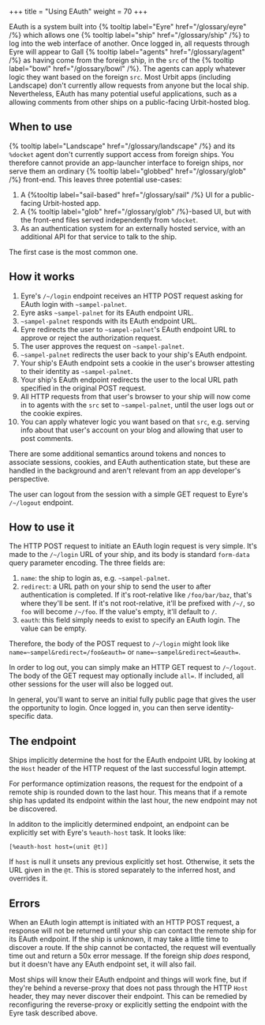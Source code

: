 +++
title = "Using EAuth"
weight = 70
+++

EAuth is a system built into {% tooltip label="Eyre" href="/glossary/eyre" /%}
which allows one {% tooltip label="ship" href="/glossary/ship" /%} to log into
the web interface of another. Once logged in, all requests through Eyre will
appear to Gall {% tooltip label="agents" href="/glossary/agent" /%} as having
come from the foreign ship, in the `src` of the {% tooltip label="bowl"
href="/glossary/bowl" /%}. The agents can apply whatever logic they want based
on the foreign `src`. Most Urbit apps (including Landscape) don't currently
allow requests from anyone but the local ship. Nevertheless, EAuth has many
potential useful applications, such as a allowing comments from other ships on
a public-facing Urbit-hosted blog.

## When to use

{% tooltip label="Landscape" href="/glossary/landscape" /%} and its `%docket`
agent don't currently support access from foreign ships. You therefore cannot
provide an app-launcher interface to foreign ships, nor serve them an ordinary
{% tooltip label="globbed" href="/glossary/glob" /%} front-end. This leaves
three potential use-cases:

1. A {%tooltip label="sail-based" href="/glossary/sail" /%} UI for a
   public-facing Urbit-hosted app.
2. A {% tooltip label="glob" href="/glossary/glob" /%}-based UI, but with the
   front-end files served independently from `%docket`.
3. As an authentication system for an externally hosted service, with an
   additional API for that service to talk to the ship.

 The first case is the most common one.

## How it works

1.  Eyre's `/~/login` endpoint receives an HTTP POST request asking for EAuth
    login with `~sampel-palnet`.
2.  Eyre asks `~sampel-palnet` for its EAuth endpoint URL.
3.  `~sampel-palnet` responds with its EAuth endpoint URL.
4.  Eyre redirects the user to `~sampel-palnet`'s EAuth endpoint URL to approve
    or reject the authorization request.
5.  The user approves the request on `~sampel-palnet`.
6.  `~sampel-palnet` redirects the user back to your ship's EAuth endpoint.
7.  Your ship's EAuth endpoint sets a cookie in the user's browser attesting to
    their identity as `~sampel-palnet`.
8.  Your ship's EAuth endpoint redirects the user to the local URL path
    specified in the original POST request.
9.  All HTTP requests from that user's browser to your ship will now come in to
    agents with the `src` set to `~sampel-palnet`, until the user logs out or
    the cookie expires.
10. You can apply whatever logic you want based on that `src`, e.g. serving
    info about that user's account on your blog and allowing that user to post
    comments.

There are some additional semantics around tokens and nonces to associate
sessions, cookies, and EAuth authentication state, but these are handled in the
background and aren't relevant from an app developer's perspective.

The user can logout from the session with a simple GET request to Eyre's
`/~/logout` endpoint.

## How to use it

The HTTP POST request to initiate an EAuth login request is very simple. It's
made to the `/~/login` URL of your ship, and its body is standard `form-data`
query parameter encoding. The three fields are:

1. `name`: the ship to login as, e.g. `~sampel-palnet`.
2. `redirect`: a URL path on your ship to send the user to after authentication
   is completed. If it's root-relative like `/foo/bar/baz`, that's where
   they'll be sent. If it's not root-relative, it'll be prefixed with `/~/`, so
   `foo` will become `/~/foo`. If the value's empty, it'll default to `/`.
3. `eauth`: this field simply needs to exist to specify an EAuth login. The
   value can be empty.

Therefore, the body of the POST request to `/~/login` might look like
`name=~sampel&redirect=/foo&eauth=` or `name=~sampel&redirect=&eauth=`.

In order to log out, you can simply make an HTTP GET request to `/~/logout`.
The body of the GET request may optionally include `all=`. If included, all
other sessions for the user will also be logged out.

In general, you'll want to serve an initial fully public page that gives the
user the opportunity to login. Once logged in, you can then serve
identity-specific data.

## The endpoint

Ships implicitly determine the host for the EAuth endpoint URL by looking at
the `Host` header of the HTTP request of the last successful login attempt.

For performance optimization reasons, the request for the endpoint of a remote
ship is rounded down to the last hour. This means that if a remote ship has
updated its endpoint within the last hour, the new endpoint may not be
discovered.

In additon to the implicitly determined endpoint, an endpoint can be explicitly
set with Eyre's `%eauth-host` task. It looks like:

```hoon
[%eauth-host host=(unit @t)]
```

If `host` is null it unsets any previous explicitly set host. Otherwise,
it sets the URL given in the `@t`. This is stored separately to the
inferred host, and overrides it.

## Errors

When an EAuth login attempt is initiated with an HTTP POST request, a
response will not be returned until your ship can contact the remote
ship for its EAuth endpoint. If the ship is unknown, it may take a
little time to discover a route. If the ship cannot be contacted, the
request will eventually time out and return a 50x error message. If the
foreign ship *does* respond, but it doesn't have any EAuth endpoint set,
it will also fail.

Most ships will know their EAuth endpoint and things will work fine, but
if they're behind a reverse-proxy that does not pass through the HTTP
`Host` header, they may never discover their endpoint. This can be
remedied by reconfiguring the reverse-proxy or explicitly setting the
endpoint with the Eyre task described above.
